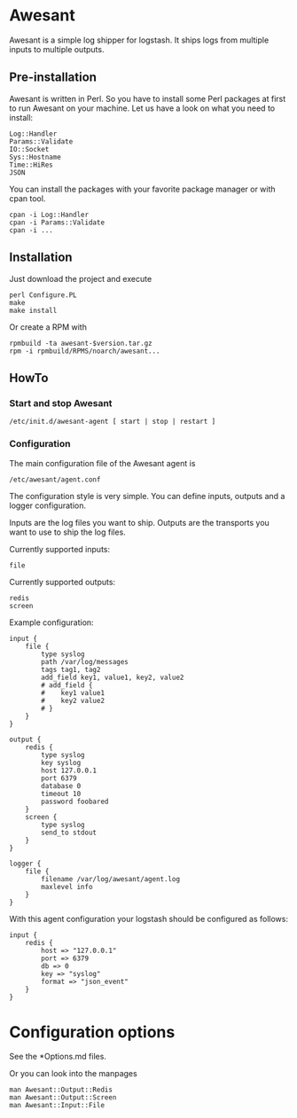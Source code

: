 # Awesant

Awesant is a simple log shipper for logstash. It ships logs from multiple inputs to multiple outputs.

## Pre-installation

Awesant is written in Perl. So you have to install some Perl packages at first
to run Awesant on your machine. Let us have a look on what you need to install:

    Log::Handler
    Params::Validate
    IO::Socket
    Sys::Hostname
    Time::HiRes
    JSON

You can install the packages with your favorite package manager or with cpan tool.

    cpan -i Log::Handler
    cpan -i Params::Validate
    cpan -i ...

## Installation

Just download the project and execute

    perl Configure.PL
    make
    make install

Or create a RPM with

    rpmbuild -ta awesant-$version.tar.gz
    rpm -i rpmbuild/RPMS/noarch/awesant...

## HowTo

### Start and stop Awesant

    /etc/init.d/awesant-agent [ start | stop | restart ]

### Configuration

The main configuration file of the Awesant agent is

    /etc/awesant/agent.conf

The configuration style is very simple. You can define inputs, outputs and a logger configuration.

Inputs are the log files you want to ship. Outputs are the transports you want to use to ship the log files.

Currently supported inputs:

    file

Currently supported outputs:

    redis
    screen

Example configuration:

    input {
        file {
            type syslog
            path /var/log/messages
            tags tag1, tag2
            add_field key1, value1, key2, value2
            # add_field {
            #    key1 value1
            #    key2 value2
            # }
        }
    }

    output {
        redis {
            type syslog
            key syslog
            host 127.0.0.1
            port 6379
            database 0
            timeout 10
            password foobared
        }
        screen {
            type syslog
            send_to stdout
        }
    }

    logger {
        file {
            filename /var/log/awesant/agent.log
            maxlevel info
        }
    }

With this agent configuration your logstash should be configured as follows:

    input {
        redis {
            host => "127.0.0.1"
            port => 6379
            db => 0
            key => "syslog"
            format => "json_event"
        }
    }

# Configuration options

See the *Options.md files.

Or you can look into the manpages

    man Awesant::Output::Redis
    man Awesant::Output::Screen
    man Awesant::Input::File


